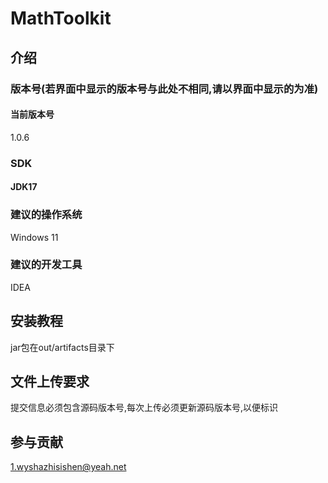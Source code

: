 # MathToolkit

## 介绍

### 版本号(若界面中显示的版本号与此处不相同,请以界面中显示的为准)

#### 当前版本号

1.0.6

### SDK

#### JDK17

### 建议的操作系统

Windows 11

### 建议的开发工具

IDEA

## 安装教程

jar包在out/artifacts目录下

## 文件上传要求

提交信息必须包含源码版本号,每次上传必须更新源码版本号,以便标识

## 参与贡献

1.wyshazhisishen@yeah.net